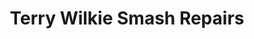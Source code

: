 ---
title: "Terry Wilkie Smash Repairs"
url: /toowoomba/terry-wilkie-smash-repairs/
shop: Autowerkstatt
---